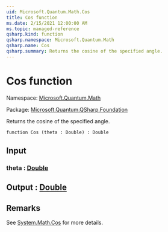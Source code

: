 ```yaml
---
uid: Microsoft.Quantum.Math.Cos
title: Cos function
ms.date: 2/15/2021 12:00:00 AM
ms.topic: managed-reference
qsharp.kind: function
qsharp.namespace: Microsoft.Quantum.Math
qsharp.name: Cos
qsharp.summary: Returns the cosine of the specified angle.
---
```


# Cos function

Namespace: [Microsoft.Quantum.Math](xref:Microsoft.Quantum.Math)

Package: [Microsoft.Quantum.QSharp.Foundation](https://nuget.org/packages/Microsoft.Quantum.QSharp.Foundation)


Returns the cosine of the specified angle.

```qsharp
function Cos (theta : Double) : Double
```


## Input

### theta : [Double](xref:microsoft.quantum.lang-ref.double)





## Output : [Double](xref:microsoft.quantum.lang-ref.double)



## Remarks

See [System.Math.Cos](https://docs.microsoft.com/dotnet/api/system.math.cos) for more details.